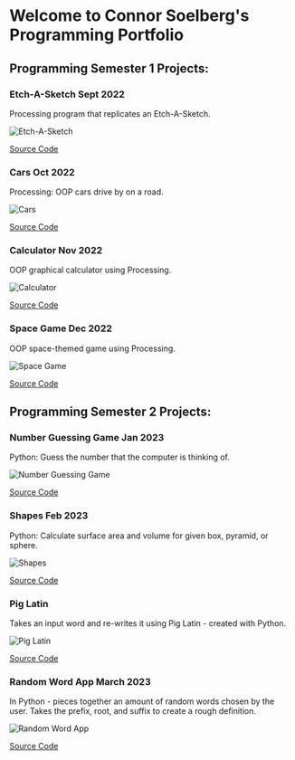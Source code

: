 # Welcome to Connor Soelberg's Programming Portfolio

## Programming Semester 1 Projects:

### Etch-A-Sketch Sept 2022

Processing program that replicates an Etch-A-Sketch.

![Etch-A-Sketch](https://github.com/SlySlinky/ProgrammingPortfolio/blob/gh-pages/images/Etch.png?raw=true)

[Source Code](https://github.com/SlySlinky/ProgrammingPortfolio/tree/gh-pages/src/etch)

### Cars Oct 2022

Processing: OOP cars drive by on a road.

![Cars](https://github.com/SlySlinky/ProgrammingPortfolio/blob/gh-pages/images/cars.png?raw=true)

[Source Code](https://github.com/SlySlinky/ProgrammingPortfolio/tree/gh-pages/src/cars)

### Calculator Nov 2022

OOP graphical calculator using Processing.

![Calculator](https://github.com/SlySlinky/ProgrammingPortfolio/blob/gh-pages/images/calc.png?raw=true)

[Source Code](https://github.com/SlySlinky/ProgrammingPortfolio/tree/gh-pages/src/calc)

### Space Game Dec 2022

OOP space-themed game using Processing.

![Space Game](https://github.com/SlySlinky/ProgrammingPortfolio/blob/gh-pages/images/space.png?raw=true)

[Source Code](https://github.com/SlySlinky/ProgrammingPortfolio/tree/gh-pages/src/space)

## Programming Semester 2 Projects:

### Number Guessing Game Jan 2023

Python: Guess the number that the computer is thinking of.

![Number Guessing Game](https://github.com/SlySlinky/ProgrammingPortfolio/blob/gh-pages/images/number.png?raw=true)

[Source Code](https://github.com/SlySlinky/ProgrammingPortfolio/tree/gh-pages/src/number)

### Shapes Feb 2023

Python: Calculate surface area and volume for given box, pyramid, or sphere.

![Shapes](https://github.com/SlySlinky/ProgrammingPortfolio/blob/gh-pages/images/shapes.png?raw=true)

[Source Code](https://github.com/SlySlinky/ProgrammingPortfolio/tree/gh-pages/src/shapes)

### Pig Latin

Takes an input word and re-writes it using Pig Latin - created with Python.

![Pig Latin](https://github.com/SlySlinky/ProgrammingPortfolio/blob/gh-pages/images/PigLatin.png?raw=true)

[Source Code](https://github.com/SlySlinky/ProgrammingPortfolio/tree/gh-pages/src/pig)

### Random Word App March 2023

In Python - pieces together an amount of random words chosen by the user. Takes the prefix, root, and suffix to create a rough definition.

![Random Word App](https://github.com/SlySlinky/ProgrammingPortfolio/blob/gh-pages/images/RandomWordApp.png?raw=true)

[Source Code](https://github.com/SlySlinky/ProgrammingPortfolio/tree/gh-pages/src/RandomWordApp)
